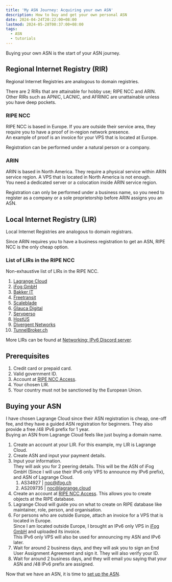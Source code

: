 ```yaml
---
title: 'My ASN Journey: Acquiring your own ASN'
description: How to buy and get your own personal ASN
date: 2024-04-24T20:22:00+08:00
lastmod: 2024-05-28T00:37:00+08:00
tags:
  - ASN
  - tutorials
---
```

Buying your own ASN is the start of your ASN journey.

## Regional Internet Registry (RIR)

Regional Internet Registries are analogous to domain registries.

There are 2 RIRs that are attainable for hobby use; RIPE NCC and ARIN.\
Other RIRs such as APNIC, LACNIC, and AFRINIC are unattainable unless you have deep pockets.

### RIPE NCC

RIPE NCC is based in Europe. If you are outside their service area, they require you to have a proof of in-region network presence.\
An example of proof is an invoice for your VPS that is located at Europe.

Registration can be performed under a natural person or a company.

### ARIN

ARIN is based in North America. They require a physical service within ARIN service region. A VPS that is located in North America is not enough.\
You need a dedicated server or a colocation inside ARIN service region.

Registration can only be performed under a business name, so you need to register as a company or a sole proprietorship before ARIN assigns you an ASN.

## Local Internet Registry (LIR)

Local Internet Registries are analogous to domain registrars.

Since ARIN requires you to have a business registration to get an ASN, RIPE NCC is the only cheap option.

### List of LIRs in the RIPE NCC

Non-exhaustive list of LIRs in the RIPE NCC.

1. [Lagrange Cloud](https://lagrange.cloud/products/lir)
2. [iFog GmbH](https://ifog.ch/en/ip/lir-services)
3. [Bakker IT](https://www.bakker-it.eu/lir-services/)
4. [Freetransit](https://freetransit.ch)
5. [Scaleblade](https://scaleblade.com/products/lir)
6. [Glauca Digital](https://glauca.digital/lir/)
7. [Servperso](https://www.servperso.net/ripe-ncc-lir-services)
8. [HostUS](https://my.hostus.us/store/lir-services)
9. [Divergent Networks](https://divergentnetworks.co.uk/ripe-asn-sponsorship)
10. [TunnelBroker.ch](https://www.tunnelbroker.ch)

More LIRs can be found at [Networking: IPv6 Discord server](https://discord.gg/ipv6).

## Prerequisites

1. Credit card or prepaid card.
2. Valid government ID.
3. Account at [RIPE NCC Access](https://access.ripe.net/registration).
4. Your chosen LIR.
5. Your country must not be sanctioned by the European Union.

## Buying your ASN

I have chosen Lagrange Cloud since their ASN registration is cheap, one-off fee, and they have a guided ASN registration for beginners. They also provide a free /48 IPv6 prefix for 1 year.\
Buying an ASN from Lagrange Cloud feels like just buying a domain name.

1. Create an account at your LIR. For this example, my LIR is Lagrange Cloud.
2. Create ASN and input your payment details.
3. Input your information.\
They will ask you for 2 peering details. This will be the ASN of iFog GmbH (Since I will use their IPv6 only VPS to announce my IPv6 prefix), and ASN of Lagrange Cloud.
   1. AS34927 | noc@ifog.ch
   2. AS209735 | noc@lagrange.cloud
4. Create an account at [RIPE NCC Access](https://access.ripe.net/registration). This allows you to create objects at the RIPE database.
5. Lagrange Cloud will guide you on what to create on RIPE database like maintainer, role, person, and organisation.
6. For persons who are outside Europe, attach an invoice for a VPS that is located in Europe.\
Since I am located outside Europe, I brought an IPv6 only VPS in [iFog GmbH](https://my.ifog.ch/order/main/packages/ipv6-only-vps/?a=MTUyNQ==) and uploaded its invoice.\
This IPv6 only VPS will also be used for announcing my ASN and IPv6 later.
7. Wait for around 2 business days, and they will ask you to sign an End User Assignment Agreement and sign it. They will also verify your ID.
8. Wait for around 2 business days, and they will email you saying that your ASN and /48 IPv6 prefix are assigned.

Now that we have an ASN, it is time to [set up the ASN](../my-asn-journey-setting-up-your-own-asn/).